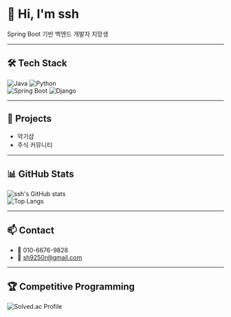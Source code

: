 # 👋 Hi, I'm ssh  

Spring Boot 기반 백엔드 개발자 지망생  

---

## 🛠 Tech Stack
![Java](https://img.shields.io/badge/Java-007396?style=for-the-badge&logo=openjdk&logoColor=white)
![Python](https://img.shields.io/badge/Python-3776AB?style=for-the-badge&logo=python&logoColor=white)  
![Spring Boot](https://img.shields.io/badge/Spring%20Boot-6DB33F?style=for-the-badge&logo=springboot&logoColor=white)
![Django](https://img.shields.io/badge/Django-092E20?style=for-the-badge&logo=django&logoColor=white)

---

## 📂 Projects
- 악기샵  
- 주식 커뮤니티  

---

## 📊 GitHub Stats
![ssh's GitHub stats](https://github-readme-stats.vercel.app/api?username=ssh9250&show_icons=true&theme=tokyonight)  
![Top Langs](https://github-readme-stats.vercel.app/api/top-langs/?username=ssh9250&layout=compact&theme=tokyonight)

---

## 📫 Contact
- 📱 010-6676-9828  
- 📧 sh9250r@gmail.com  

---

## 🏆 Competitive Programming
![Solved.ac Profile](http://mazassumnida.wtf/api/v2/generate_badge?boj=pdxucxy)
